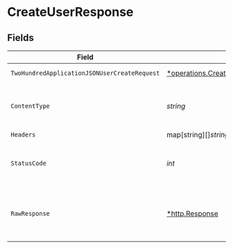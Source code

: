 # CreateUserResponse


## Fields

| Field                                                                                                       | Type                                                                                                        | Required                                                                                                    | Description                                                                                                 |
| ----------------------------------------------------------------------------------------------------------- | ----------------------------------------------------------------------------------------------------------- | ----------------------------------------------------------------------------------------------------------- | ----------------------------------------------------------------------------------------------------------- |
| `TwoHundredApplicationJSONUserCreateRequest`                                                                | [*operations.CreateUserUsersUserCreateRequest](../../models/operations/createuserusersusercreaterequest.md) | :heavy_minus_sign:                                                                                          | User created.                                                                                               |
| `ContentType`                                                                                               | *string*                                                                                                    | :heavy_check_mark:                                                                                          | HTTP response content type for this operation                                                               |
| `Headers`                                                                                                   | map[string][]*string*                                                                                       | :heavy_minus_sign:                                                                                          | N/A                                                                                                         |
| `StatusCode`                                                                                                | *int*                                                                                                       | :heavy_check_mark:                                                                                          | HTTP response status code for this operation                                                                |
| `RawResponse`                                                                                               | [*http.Response](https://pkg.go.dev/net/http#Response)                                                      | :heavy_minus_sign:                                                                                          | Raw HTTP response; suitable for custom response parsing                                                     |